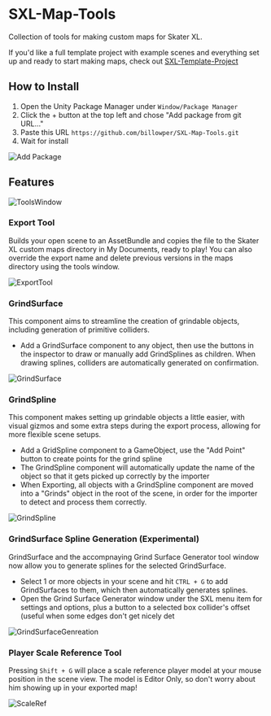 # SXL-Map-Tools

Collection of tools for making custom maps for Skater XL.

If you'd like a full template project with example scenes and everything set up and ready to start making maps, check out [SXL-Template-Project](https://github.com/billowper/SXL-Template-Project)

## How to Install

1. Open the Unity Package Manager under `Window/Package Manager`
2. Click the + button at the top left and chose "Add package from git URL..."
3. Paste this URL `https://github.com/billowper/SXL-Map-Tools.git`
4. Wait for install

![Add Package](https://i.imgur.com/m8oimus.jpg)

## Features

![ToolsWindow](https://i.imgur.com/ME4r345.jpg)

### Export Tool
Builds your open scene to an AssetBundle and copies the file to the Skater XL custom maps directory in My Documents, ready to play! You can also override the export name and delete previous versions in the maps directory using the tools window.

![ExportTool](https://i.imgur.com/ocOVFNQ.jpg) 

### GrindSurface
This component aims to streamline the creation of grindable objects, including generation of primitive colliders. 

* Add a GrindSurface component to any object, then use the buttons in the inspector to draw or manually add GrindSplines as children. When drawing splines, colliders are automatically generated on confirmation.

![GrindSurface](https://i.imgur.com/AQvQhhk.jpg)

###  GrindSpline
This component makes setting up grindable objects a little easier, with visual gizmos and some extra steps during the export process, allowing for more flexible scene setups. 

* Add a GridSpline component to a GameObject, use the "Add Point" button to create points for the grind spline
* The GrindSpline component will automatically update the name of the object so that it gets picked up correctly by the importer
* When Exporting, all objects with a GrindSpline component are moved into a "Grinds" object in the root of the scene, in order for the importer to detect and process them correctly.

![GrindSpline](https://i.imgur.com/svtbzpe.jpeg)

###  GrindSurface Spline Generation (Experimental)
GrindSurface and the accompnaying Grind Surface Generator tool window now allow you to generate splines for the selected GrindSurface.

* Select 1 or more objects in your scene and hit `CTRL + G` to add GrindSurfaces to them, which then automatically generates splines.
* Open the Grind Surface Generator window under the SXL menu item for settings and options, plus a button to a selected box collider's offset (useful when some edges don't get nicely det

![GrindSurfaceGenreation](https://i.imgur.com/VVaL715.jpg)

### Player Scale Reference Tool
Pressing `Shift + G` will place a scale reference player model at your mouse position in the scene view. The model is Editor Only, so don't worry about him showing up in your exported map!

![ScaleRef](https://i.imgur.com/N5B9wUk.jpg)
